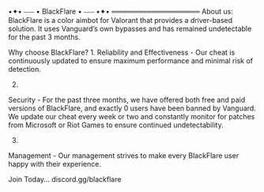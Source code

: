 •✦• ⎯⎯⎯ • BlackFlare • ⎯⎯⎯ •✦•
══════════════════
About us:
BlackFlare is a color aimbot for Valorant that provides a driver-based solution. It uses Vanguard’s own bypasses and has remained undetectable for the past 3 months.


Why choose BlackFlare?
1.
Reliability and Effectiveness - Our cheat is continuously updated to ensure maximum performance and minimal risk of detection.

2.
Security - For the past three months, we have offered both free and paid versions of BlackFlare, and exactly 0 users have been banned by Vanguard. We update our cheat every week or two and constantly monitor for patches from Microsoft or Riot Games to ensure continued undetectability.

3.
 Management - Our management strives to make every BlackFlare user happy with their experience. 



Join Today... discord.gg/blackflare 
